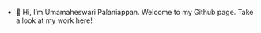 - 👋 Hi, I’m Umamaheswari Palaniappan.
Welcome to my Github page. 
Take a look at my work here!

<!---
UPalaniappan/UPalaniappan is a ✨ special ✨ repository because its `README.md` (this file) appears on your GitHub profile.
You can click the Preview link to take a look at your changes.
--->
